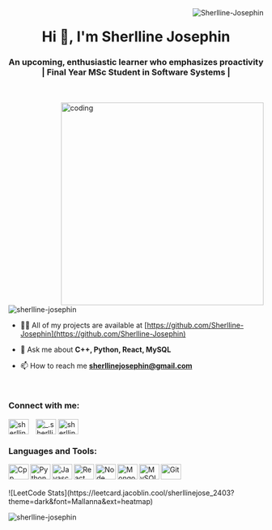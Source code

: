 <img align="right" src="https://komarev.com/ghpvc/?username=Sherlline-Josephin&label=Profile%20views&color=0e75b6&style=flat" alt="Sherlline-Josephin" />

<h1 align="center">Hi 👋, I'm Sherlline Josephin</h1>
<h3 align="center">An upcoming, enthusiastic learner who emphasizes proactivity | Final Year MSc Student in Software Systems | </h3>
<br><br>
<img align="right" alt="coding" width="400" src="https://images.static-collegedunia.com/public/image//f57c4d1979de06e49b1dd15d02ecd231.gif">

<p align="left"> <img src="https://komarev.com/ghpvc/?username=sherlline-josephin&label=Profile%20views&color=0e75b6&style=flat" alt="sherlline-josephin" /> </p>

- 👨‍💻 All of my projects are available at [https://github.com/Sherlline-Josephin](https://github.com/Sherlline-Josephin)

- 💬 Ask me about **C++, Python, React, MySQL**

- 📫 How to reach me **sherllinejosephin@gmail.com**
<br>
<h3 align="left">Connect with me:</h3>
<p align="left">
<a href="https://linkedin.com/in/sherlline-josephin-xavier" target="blank"><img align="center" alt="sherlline-josephin-xavier" height="30" width="40px" style="padding-right:10px;" src="https://cdn.jsdelivr.net/gh/devicons/devicon@latest/icons/linkedin/linkedin-original.svg" /></a>
<a href="https://instagram.com/_.sherlline_jose._" target="blank"><img align="center" src="https://raw.githubusercontent.com/rahuldkjain/github-profile-readme-generator/master/src/images/icons/Social/instagram.svg" alt="_.sherlline_jose._" height="30" width="40" /></a>
<a href="https://www.leetcode.com/sherllinejose_2403" target="blank"><img align="center" src="https://raw.githubusercontent.com/rahuldkjain/github-profile-readme-generator/master/src/images/icons/Social/leet-code.svg" alt="sherllinejose_2403" height="30" width="40" /></a>
</p>

<h3 align="left">Languages and Tools:</h3>
<p align="left">
<a href="https://www.w3schools.com/cpp/" target="_blank" rel="noreferrer"><img align="left" alt="Cpp" width="40px" height="30" src="https://cdn.jsdelivr.net/gh/devicons/devicon@latest/icons/cplusplus/cplusplus-original.svg" /></a>
<a href="https://www.python.org" target="_blank" rel="noreferrer"><img align="left" alt="Python" width="40px" height="30" src="https://cdn.jsdelivr.net/gh/devicons/devicon@latest/icons/python/python-original.svg" /></a>
<a href="https://developer.mozilla.org/en-US/docs/Web/JavaScript" target="_blank" rel="noreferrer"><img align="left" alt="Javascript" width="40px" height="30" src="https://cdn.jsdelivr.net/gh/devicons/devicon@latest/icons/javascript/javascript-original.svg" /></a>
<a href="https://reactjs.org/" target="_blank" rel="noreferrer"><img align="left" alt="React" width="40px" height="30" src="https://cdn.jsdelivr.net/gh/devicons/devicon@latest/icons/react/react-original.svg" /></a>
<a href="https://nodejs.org" target="_blank" rel="noreferrer"><img align="left" alt="Node JS" width="40px" height="30" src="https://cdn.jsdelivr.net/gh/devicons/devicon@latest/icons/nodejs/nodejs-original.svg" /></a>
<a href="https://www.mongodb.com/" target="_blank" rel="noreferrer"><img align="left" alt="Mongodb" width="40px" height="30" src="https://cdn.jsdelivr.net/gh/devicons/devicon@latest/icons/mongodb/mongodb-original.svg" /></a>
<a href="https://www.mysql.com/" target="_blank" rel="noreferrer"><img align="left" alt="MySQL" width="40px" height="30" src="https://cdn.jsdelivr.net/gh/devicons/devicon@latest/icons/mysql/mysql-original.svg" /></a>
<a href="https://git-scm.com/" target="_blank" rel="noreferrer"><img align="left" alt="Git" width="40px" height="30" src="https://cdn.jsdelivr.net/gh/devicons/devicon@latest/icons/git/git-original.svg" /></a>
<br><br>
</p>
![LeetCode Stats](https://leetcard.jacoblin.cool/sherllinejose_2403?theme=dark&font=Mallanna&ext=heatmap)
<p><img align="center" src="https://github-readme-streak-stats.herokuapp.com/?user=sherlline-josephin&" alt="sherlline-josephin" /></p>
